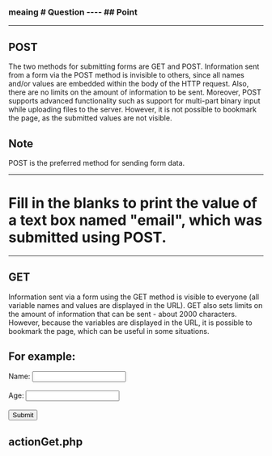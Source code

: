 ### meaing # Question ---- ## Point

---------------------------------------------------------

## POST

The two methods for submitting forms are GET and POST.
Information sent from a form via the POST method is invisible to others, since all names and/or values are embedded within the body of the HTTP request. Also, there are no limits on the amount of information to be sent.
Moreover, POST supports advanced functionality such as support for multi-part binary input while uploading files to the server.
However, it is not possible to bookmark the page, as the submitted values are not visible.

## Note

POST is the preferred method for sending form data.

---------------------------------------------------------

# Fill in the blanks to print the value of a text box named "email", which was submitted using POST.

<?php
   echo $_POST["email"];
?>

---------------------------------------------------------

## GET

Information sent via a form using the GET method is visible to everyone (all variable names and values are displayed in the URL). GET also sets limits on the amount of information that can be sent - about 2000 characters.
However, because the variables are displayed in the URL, it is possible to bookmark the page, which can be useful in some situations.

## For example:

<form action="actionGet.php" method="get">
  Name: <input type="text" name="name" /><br /><br />
  Age: <input type="text" name="age" /><br /><br />
  <input type="submit" name="submit" value="Submit" />
</form>

## actionGet.php

<?php
echo "Hi ".$_GET['name'].". ";
echo "You are ".$_GET['age']." years old.";
?>

